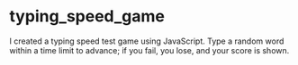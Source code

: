 # typing_speed_game 
I created a typing speed test game using JavaScript. Type a random word within a time limit to advance; if you fail, you lose, and your score is shown.
